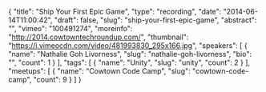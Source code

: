{
  "title": "Ship Your First Epic Game",
  "type": "recording",
  "date": "2014-06-14T11:00:42",
  "draft": false,
  "slug": "ship-your-first-epic-game",
  "abstract": "",
  "vimeo": "100491274",
  "moreinfo": "http://2014.cowtowntechroundup.com/",
  "thumbnail": "https://i.vimeocdn.com/video/481993830_295x166.jpg",
  "speakers": [
    {
      "name": "Nathalie Goh Livorness",
      "slug": "nathalie-goh-livorness",
      "bio": "",
      "count": 1
    }
  ],
  "tags": [
    {
      "name": "Unity",
      "slug": "unity",
      "count": 2
    }
  ],
  "meetups": [
    {
      "name": "Cowtown Code Camp",
      "slug": "cowtown-code-camp",
      "count": 9
    }
  ]
}